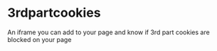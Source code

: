 # 3rdpartcookies
An iframe you can add to your page and know if 3rd part cookies are blocked on your page
